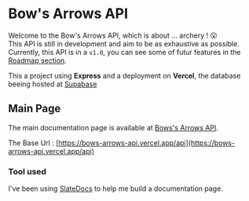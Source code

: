 # Bow's Arrows API

Welcome to the Bow's Arrows API, which is about ... archery ! 😮  
This API is still in development and aim to be as exhaustive as possible.  
Currently, this API is in a `v1.0`, you can see some of futur features in the [Roadmap section](https://bows-arrows-api.vercel.app/#roadmap).

This a project using **Express** and a deployment on **Vercel**, the database beeing hosted at [Supabase](https://supabase.com/)  

## Main Page

The main documentation page is available at [Bows's Arrows API](https://bows-arrows-api.vercel.app).

The Base Url : [https://bows-arrows-api.vercel.app/api](https://bows-arrows-api.vercel.app/api)

### Tool used

I've been using [SlateDocs](https://github.com/slatedocs/slate) to help me build a documentation page.
